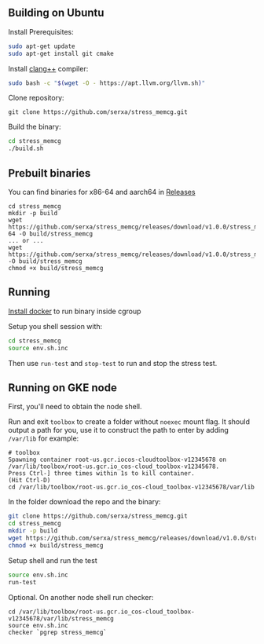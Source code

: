 ## Building on Ubuntu
Install Prerequisites:
```bash
sudo apt-get update
sudo apt-get install git cmake
```

Install [clang++](https://apt.llvm.org/) compiler:
```bash
sudo bash -c "$(wget -O - https://apt.llvm.org/llvm.sh)"
```

Clone repository:
```
git clone https://github.com/serxa/stress_memcg.git
```

Build the binary:
```bash
cd stress_memcg
./build.sh
```

## Prebuilt binaries
You can find binaries for x86-64 and aarch64 in [Releases](https://github.com/serxa/stress_memcg/releases)
```
cd stress_memcg
mkdir -p build
wget https://github.com/serxa/stress_memcg/releases/download/v1.0.0/stress_memcg_x86-64 -O build/stress_memcg
... or ...
wget https://github.com/serxa/stress_memcg/releases/download/v1.0.0/stress_memcg_aarch64 -O build/stress_memcg
chmod +x build/stress_memcg
```

## Running
[Install docker](https://docs.docker.com/engine/install/ubuntu/#set-up-the-repository) to run binary inside cgroup

Setup you shell session with:
```bash
cd stress_memcg
source env.sh.inc
```

Then use `run-test` and `stop-test` to run and stop the stress test.

## Running on GKE node
First, you'll need to obtain the node shell.

Run and exit `toolbox` to create a folder without `noexec` mount flag. It should output a path for you, use it to construct the path to enter by adding `/var/lib` for example:
```
# toolbox
Spawning container root-us.gcr.iocos-cloudtoolbox-v12345678 on /var/lib/toolbox/root-us.gcr.io_cos-cloud_toolbox-v12345678.
Press Ctrl-] three times within 1s to kill container.
(Hit Ctrl-D)
cd /var/lib/toolbox/root-us.gcr.io_cos-cloud_toolbox-v12345678/var/lib
```

In the folder download the repo and the binary:
```bash
git clone https://github.com/serxa/stress_memcg.git
cd stress_memcg
mkdir -p build
wget https://github.com/serxa/stress_memcg/releases/download/v1.0.0/stress_memcg_x86-64 -O build/stress_memcg
chmod +x build/stress_memcg
```

Setup shell and run the test
```bash
source env.sh.inc
run-test
```

Optional. On another node shell run checker:
```
cd /var/lib/toolbox/root-us.gcr.io_cos-cloud_toolbox-v12345678/var/lib/stress_memcg
source env.sh.inc
checker `pgrep stress_memcg`
```
